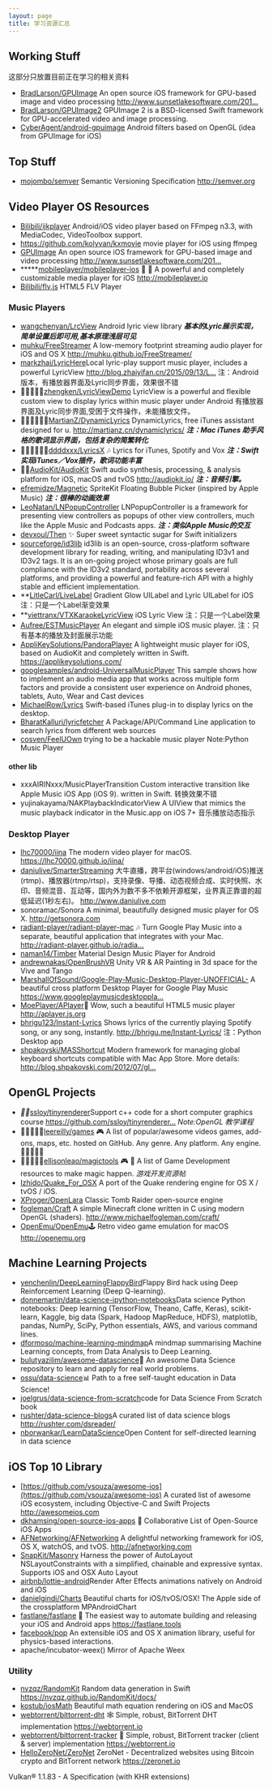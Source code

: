 ```yaml
---
layout: page
title: 学习资源汇总
---
```


## Working Stuff ##
这部分只放置目前正在学习的相关资料
- [BradLarson/GPUImage](https://github.com/BradLarson/GPUImage) An open source iOS framework for GPU-based image and video processing http://www.sunsetlakesoftware.com/201…
- [BradLarson/GPUImage2](https://github.com/BradLarson/GPUImage2) GPUImage 2 is a BSD-licensed Swift framework for GPU-accelerated video and image processing.
- [CyberAgent/android-gpuimage](https://github.com/CyberAgent/android-gpuimage) Android filters based on OpenGL (idea from GPUImage for iOS)

## Top Stuff ##
- [mojombo/semver](https://github.com/mojombo/semver) Semantic Versioning Specification http://semver.org

## Video Player OS Resources ##
- [Bilibili/ijkplayer](https://github.com/Bilibili/ijkplayer) Android/iOS video player based on FFmpeg n3.3, with MediaCodec, VideoToolbox support.
- https://github.com/kolyvan/kxmovie movie player for iOS using ffmpeg
- [GPUImage](https://github.com/BradLarson/GPUImage) An open source iOS framework for GPU-based image and video processing http://www.sunsetlakesoftware.com/201…
- *****[mobileplayer/mobileplayer-ios](https://github.com/mobileplayer/mobileplayer-ios) 📱 🎥 A powerful and completely customizable media player for iOS http://mobileplayer.io
- [Bilibili/flv.js](https://github.com/Bilibili/flv.js) HTML5 FLV Player


### Music Players ###
- [wangchenyan/LrcView](https://github.com/wangchenyan/LrcView) Android lyric view library ***基本的Lyric展示实现，简单设置后即可用,基本原理浅层可见***
- [muhku/FreeStreamer](https://github.com/muhku/FreeStreamer) A low-memory footprint streaming audio player for iOS and OS X http://muhku.github.io/FreeStreamer/
- [markzhai/LyricHere](https://github.com/markzhai/LyricHere)Local lyric-play support music player, includes a powerful LyricView http://blog.zhaiyifan.cn/2015/09/13/L… 注：Android版本，有播放器界面及Lyric同步界面，效果很不错
- 🏃🏃🏃🏃🏃[zhengken/LyricViewDemo](https://github.com/zhengken/LyricViewDemo) LyricView is a powerful and flexible custom view to display lyrics within music player under Android 有播放器界面及Lyric同步界面,受困于文件操作，未能播放文件。
- 🏃🏃🏃🏃🏃🏃[MartianZ/DynamicLyrics](https://github.com/MartianZ/DynamicLyrics) DynamicLyrics, free iTunes assistant designed for u. http://martianz.cn/dynamiclyrics/ ***注：Mac iTunes 助手风格的歌词显示界面，包括复杂的简繁转化***
- 🏃🏃🏃🏃🏃🏃[ddddxxx/LyricsX](https://github.com/ddddxxx/LyricsX) 🎶 Lyrics for iTunes, Spotify and Vox ***注：Swift实现iTunes／Vox插件，歌词功能丰富***
- 🌟🌟[AudioKit/AudioKit](https://github.com/AudioKit/AudioKit) Swift audio synthesis, processing, & analysis platform for iOS, macOS and tvOS http://audiokit.io/ ***注：音频引擎。***
- [efremidze/Magnetic](https://github.com/efremidze/Magnetic) SpriteKit Floating Bubble Picker (inspired by Apple Music) ***注：很棒的动画效果***
- [LeoNatan/LNPopupController](https://github.com/LeoNatan/LNPopupController) LNPopupController is a framework for presenting view controllers as popups of other view controllers, much like the Apple Music and Podcasts apps. ***注：类似Apple Music的交互***
- [devxoul/Then](https://github.com/devxoul/Then) ✨ Super sweet syntactic sugar for Swift initializers
- [sourceforge/id3lib](http://id3lib.sourceforge.net) id3lib is an open-source, cross-platform software development library for reading, writing, and manipulating ID3v1 and ID3v2 tags. It is an on-going project whose primary goals are full compliance with the ID3v2 standard, portability across several platforms, and providing a powerful and feature-rich API with a highly stable and efficient implementation.
- **[LitleCarl/LiveLabel](https://github.com/LitleCarl/LiveLabel) Gradient Glow UILabel and Lyric UILabel for iOS 注：只是一个Label渐变效果
- **[viettranx/VTXKaraokeLyricView](https://github.com/viettranx/VTXKaraokeLyricView) iOS Lyric View 注：只是一个Label效果
- [Aufree/ESTMusicPlayer](https://github.com/Aufree/ESTMusicPlayer) An elegant and simple iOS music player. 注：只有基本的播放及封面展示功能
- [AppliKeySolutions/PandoraPlayer](https://github.com/AppliKeySolutions/PandoraPlayer) A lightweight music player for iOS, based on AudioKit and completely written in Swift. https://applikeysolutions.com/
- [googlesamples/android-UniversalMusicPlayer](https://github.com/googlesamples/android-UniversalMusicPlayer) This sample shows how to implement an audio media app that works across multiple form factors and provide a consistent user experience on Android phones, tablets, Auto, Wear and Cast devices
- [MichaelRow/Lyrics](https://github.com/MichaelRow/Lyrics) Swift-based iTunes plug-in to display lyrics on the desktop.
- [BharatKalluri/lyricfetcher](https://github.com/BharatKalluri/lyricfetcher) A Package/API/Command Line application to search lyrics from different web sources
- [cosven/FeelUOwn](https://github.com/cosven/FeelUOwn) trying to be a hackable music player Note:Python Music Player

#### other lib ####
- xxxAIRINxxx/MusicPlayerTransition Custom interactive transition like Apple Music iOS App (iOS 9). written in Swift. 转换效果不错
- yujinakayama/NAKPlaybackIndicatorView A UIView that mimics the music playback indicator in the Music.app on iOS 7+ 音乐播放动态指示

### Desktop Player ###
- [lhc70000/iina](https://github.com/lhc70000)  The modern video player for macOS. https://lhc70000.github.io/iina/
- [daniulive/SmarterStreaming](https://github.com/daniulive/SmarterStreaming) 大牛直播，跨平台(windows/android/iOS)推送(rtmp)、播放器(rtmp/rtsp)，支持录像、导播、动态视频合成、实时快照、水印、音频混音、互动等，国内外为数不多不依赖开源框架，业界真正靠谱的超低延迟(1秒左右)。 http://www.daniulive.com
- sonoramac/Sonora A minimal, beautifully designed music player for OS X. http://getsonora.com
- [radiant-player/radiant-player-mac](https://github.com/radiant-player/radiant-player-mac) 🎶 Turn Google Play Music into a separate, beautiful application that integrates with your Mac. http://radiant-player.github.io/radia…
- [naman14/Timber](https://github.com/naman14/Timber) Material Design Music Player for Android
- [andrewnakas/OpenBrushVR](https://github.com/andrewnakas/OpenBrushVR) Unity VR & AR Painting in 3d space for the Vive and Tango
- [MarshallOfSound/Google-Play-Music-Desktop-Player-UNOFFICIAL-](https://github.com/MarshallOfSound/Google-Play-Music-Desktop-Player-UNOFFICIAL-) A beautiful cross platform Desktop Player for Google Play Music https://www.googleplaymusicdesktoppla…
- [MoePlayer/APlayer](https://github.com/MoePlayer/APlayer)🍭 Wow, such a beautiful HTML5 music player http://aplayer.js.org
- [bhrigu123/Instant-Lyrics](https://github.com/cosven/FeelUOwn) Shows lyrics of the currently playing Spotify song, or any song, instantly. http://bhrigu.me/Instant-Lyrics/ 注：Python Desktop app
- [shpakovski/MASShortcut](https://github.com/shpakovski/MASShortcut) Modern framework for managing global keyboard shortcuts compatible with Mac App Store. More details: http://blog.shpakovski.com/2012/07/gl…

## OpenGL Projects ##
- *🌟🌟*[ssloy/tinyrenderer](https://github.com/ssloy/tinyrenderer)Support c++ code for a short computer graphics course https://github.com/ssloy/tinyrenderer… *Note:OpenGL 教学课程*
- 🌟🌟🌟🌟🌟[leereilly/games](https://github.com/leereilly/games#user-content-ios) 🎮 A list of popular/awesome videos games, add-ons, maps, etc. hosted on GitHub. Any genre. Any platform. Any engine.🌟🌟🌟🌟🌟
- 🌟🌟🌟🌟🌟[ellisonleao/magictools](https://github.com/ellisonleao/magictools) 🎮 📝 A list of Game Development resources to make magic happen. *游戏开发资源帖*
- [Izhido/Quake_For_OSX](https://github.com/Izhido/Quake_For_OSX) A port of the Quake rendering engine for OS X / tvOS / iOS.
- [XProger/OpenLara](https://github.com/XProger/OpenLara) Classic Tomb Raider open-source engine
- [fogleman/Craft](https://github.com/fogleman/Craft) A simple Minecraft clone written in C using modern OpenGL (shaders). http://www.michaelfogleman.com/craft/
- [OpenEmu/OpenEmu](https://github.com/OpenEmu/OpenEmu)🕹 Retro video game emulation for macOS http://openemu.org

## Machine Learning Projects ##
- [yenchenlin/DeepLearningFlappyBird](https://github.com/yenchenlin/DeepLearningFlappyBird)Flappy Bird hack using Deep Reinforcement Learning (Deep Q-learning).
- [donnemartin/data-science-ipython-notebooks](https://github.com/donnemartin/data-science-ipython-notebooks)Data science Python notebooks: Deep learning (TensorFlow, Theano, Caffe, Keras), scikit-learn, Kaggle, big data (Spark, Hadoop MapReduce, HDFS), matplotlib, pandas, NumPy, SciPy, Python essentials, AWS, and various command lines.
- [dformoso/machine-learning-mindmap](https://github.com/dformoso/machine-learning-mindmap)A mindmap summarising Machine Learning concepts, from Data Analysis to Deep Learning.
- [bulutyazilim/awesome-datascience](https://github.com/bulutyazilim/awesome-datascience)📝 An awesome Data Science repository to learn and apply for real world problems.
- [ossu/data-science](https://github.com/ossu/data-science)📊 Path to a free self-taught education in Data Science!
- [joelgrus/data-science-from-scratch](https://github.com/joelgrus/data-science-from-scratch)code for Data Science From Scratch book
- [rushter/data-science-blogs](https://github.com/rushter/data-science-blogs)A curated list of data science blogs http://rushter.com/dsreader/
- [nborwankar/LearnDataScience](https://github.com/nborwankar/LearnDataScience)Open Content for self-directed learning in data science


## iOS Top 10 Library ##
- [https://github.com/vsouza/awesome-ios](https://github.com/vsouza/awesome-ios)  A curated list of awesome iOS ecosystem, including Objective-C and Swift Projects http://awesomeios.com
- [dkhamsing/open-source-ios-apps](https://github.com/dkhamsing/open-source-ios-apps) 📱 Collaborative List of Open-Source iOS Apps
- [AFNetworking/AFNetworking](https://github.com/AFNetworking/AFNetworking) A delightful networking framework for iOS, OS X, watchOS, and tvOS. http://afnetworking.com
- [SnapKit/Masonry](https://github.com/SnapKit/Masonry) Harness the power of AutoLayout NSLayoutConstraints with a simplified, chainable and expressive syntax. Supports iOS and OSX Auto Layout
- [airbnb/lottie-android](airbnb/lottie-android)Render After Effects animations natively on Android and iOS
- [danielgindi/Charts](https://github.com/danielgindi/Charts) Beautiful charts for iOS/tvOS/OSX! The Apple side of the crossplatform MPAndroidChart
- [fastlane/fastlane](https://github.com/fastlane/fastlane) 🚀 The easiest way to automate building and releasing your iOS and Android apps https://fastlane.tools
- [facebook/pop](https://github.com/facebook/pop) An extensible iOS and OS X animation library, useful for physics-based interactions.
- apache/incubator-weex() Mirror of Apache Weex

### Utility ###
- [nvzqz/RandomKit](https://github.com/nvzqz/RandomKit) Random data generation in Swift https://nvzqz.github.io/RandomKit/docs/
- [kostub/iosMath](https://github.com/kostub/iosMath) Beautiful math equation rendering on iOS and MacOS
- [webtorrent/bittorrent-dht](https://github.com/webtorrent/bittorrent-dht) 🕸 Simple, robust, BitTorrent DHT implementation https://webtorrent.io
- [webtorrent/bittorrent-tracker](https://github.com/webtorrent/bittorrent-tracker) 🌊 Simple, robust, BitTorrent tracker (client & server) implementation https://webtorrent.io
- [HelloZeroNet/ZeroNet](https://github.com/HelloZeroNet/ZeroNet) ZeroNet - Decentralized websites using Bitcoin crypto and BitTorrent network https://zeronet.io


Vulkan® 1.1.83 - A Specification (with KHR extensions)

